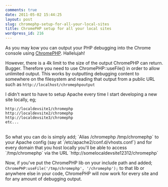 ```yaml
---
comments: true
date: 2011-05-02 15:44:25
layout: post
slug: chromephp-setup-for-all-your-local-sites
title: ChromePHP setup for all your local sites
wordpress_id: 216
---
```


As you may kow you can output your PHP debugging into the Chrome console using [ChromePHP](http://www.chromephp.com/). Hallelujah!

However, there is a 4k limit to the size of the output ChromePHP can return. Bugger. Therefore you need to use ChromePHP::useFile() in order to allow unlimited output. This works by outputting debugging content to somewhere on the filesystem and reading that output from a public URL such as `http://localhost/chromephpoutput`

I didn't want to have to setup Apache every time I start developing a new site locally, eg;

	http://localdevsite1/chromephp
	http://localdevsite2/chromephp
	http://localdevsite3/chromephp
	etc...
<br>
So what you can do is simply add; `Alias /chromephp /tmp/chromephp` to your Apache config (say at `/etc/apache2/conf.d/vhosts.conf`) and for every domain that you host locally you'll be able to access `/tmp/chromephp` via the URL `http://somelocaldevsite12312/chromephp`

Now, if you've put the ChromePHP lib on your include path and added; `ChromePHP:useFile('/tmp/chromephp', '/chromephp');` to that lib or anywhere else in your code, ChromePHP will now work for every site and for any amount of debugging output.
